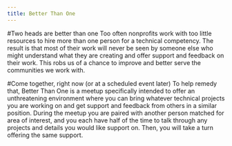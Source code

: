 ```yaml
---
title: Better Than One
---
```

#Two heads are better than one
Too often nonprofits work with too little resources to hire more than one person for a technical competency. The result is that most of their work will never be seen by someone else who might understand what they are creating and offer support and feedback on their work. This robs us of a chance to improve and better serve the communities we work with.

#Come together, right now (or at a scheduled event later)
To help remedy that, Better Than One is a meetup specifically intended to offer an unthreatening environment where you can bring whatever technical projects you are working on and get support and feedback from others in a similar position. During the meetup you are paired with another person matched for area of interest, and you each have half of the time to talk through any projects and details you would like support on. Then, you will take a turn offering the same support.